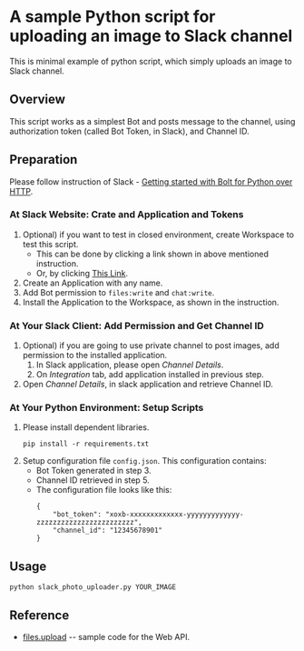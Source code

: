 # A sample Python script for uploading an image to Slack channel

This is minimal example of python script,
which simply uploads an image to Slack channel.

## Overview

This script works as a simplest Bot and posts message to the channel,
using authorization token (called Bot Token, in Slack), and Channel ID.

## Preparation

Please follow instruction of Slack - [Getting started with Bolt for Python over HTTP](https://slack.dev/bolt-python/tutorial/getting-started-http).

### At Slack Website: Crate and Application and Tokens

1. Optional) if you want to test in closed environment,
    create Workspace to test this script.
    * This can be done by clicking a link shown in above mentioned instruction.
    * Or, by clicking [This Link](https://slack.com/get-started#create).
1. Create an Application with any name.
1. Add Bot permission to `files:write` and `chat:write`.
1. Install the Application to the Workspace, as shown in the instruction.

### At Your Slack Client: Add Permission and Get Channel ID

1. Optional) if you are going to use private channel to post images,
    add permission to the installed application.
    1. In Slack application, please open _Channel Details_.
    1. On _Integration_ tab, add application installed in previous step.
1. Open _Channel Details_, in slack application and retrieve Channel ID.

### At Your Python Environment: Setup Scripts

1. Please install dependent libraries.
    ```
    pip install -r requirements.txt
    ```
1. Setup configuration file `config.json`. This configuration contains:
    * Bot Token generated in step 3.
    * Channel ID retrieved in step 5.
    * The configuration file looks like this:
        ```
        {
            "bot_token": "xoxb-xxxxxxxxxxxxx-yyyyyyyyyyyyy-zzzzzzzzzzzzzzzzzzzzzzzz",
            "channel_id": "12345678901"
        }
        ```

## Usage

```
python slack_photo_uploader.py YOUR_IMAGE
```

## Reference

* [files.upload](https://api.slack.com/methods/files.upload/code) -- sample code for the Web API.
